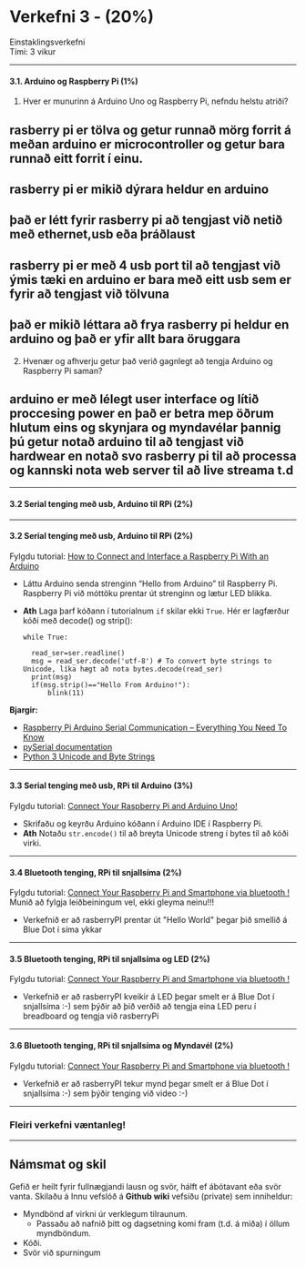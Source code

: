 # Verkefni 3 - (20%) 

Einstaklingsverkefni<br>
Tími: 3 vikur

---

#### 3.1. Arduino og Raspberry Pi (1%)
  1. Hver er munurinn á Arduino Uno og Raspberry Pi, nefndu helstu atriði?
  ##  rasberry pi er tölva og getur runnað mörg forrit á meðan arduino er microcontroller og getur bara runnað eitt forrit í einu.
  ##  rasberry pi er mikið dýrara heldur en arduino
  ##  það er létt fyrir rasberry pi að tengjast við netið með ethernet,usb eða þráðlaust
  ##  rasberry pi er með 4 usb port til að tengjast við ýmis tæki en arduino er bara með eitt usb sem er fyrir að tengjast við tölvuna
  ##  það er mikið léttara að frya rasberry pi heldur en arduino og það er yfir allt bara öruggara

  2. Hvenær og afhverju getur það verið gagnlegt að tengja Arduino og Raspberry Pi saman?
  ## arduino er með lélegt user interface og lítið proccesing power en það er betra mep öðrum hlutum eins og skynjara og myndavélar þannig þú getur notað arduino til að tengjast við hardwear en notað svo rasberry pi til að processa og kannski nota web server til að live streama t.d
---

#### 3.2 Serial tenging með usb, Arduino til RPi (2%)

---

#### 3.2 Serial tenging með usb, Arduino til RPi (2%)
Fylgdu tutorial: [How to Connect and Interface a Raspberry Pi With an Arduino](https://maker.pro/raspberry-pi/tutorial/how-to-connect-and-interface-raspberry-pi-with-arduino)
  - Láttu Arduino senda strenginn “Hello from Arduino” til Raspberry Pi. Raspberry Pi við móttöku prentar út strenginn og lætur LED blikka.
  - **Ath** Laga þarf kóðann í tutorialnum `if` skilar ekki `True`. Hér er lagfærður kóði með decode() og strip(): 
  
    ```
    while True:

      read_ser=ser.readline()
      msg = read_ser.decode('utf-8') # To convert byte strings to Unicode, líka hægt að nota bytes.decode(read_ser)
      print(msg) 
      if(msg.strip()=="Hello From Arduino!"):
          blink(11)
    ```

**Bjargir:**

- [Raspberry Pi Arduino Serial Communication – Everything You Need To Know](https://roboticsbackend.com/raspberry-pi-arduino-serial-communication/)
- [pySerial documentation](https://pythonhosted.org/pyserial/)
- [Python 3 Unicode and Byte Strings](https://blog.feabhas.com/2019/02/python-3-unicode-and-byte-strings/)

---

#### 3.3 Serial tenging með usb, RPi til Arduino (3%)
Fylgdu tutorial: [Connect Your Raspberry Pi and Arduino Uno!](https://www.instructables.com/id/Connect-Your-Raspberry-Pi-and-Arduino-Uno/)
  
  - Skrifaðu og keyrðu Arduino kóðann í Arduino IDE í Raspberry Pi.
  - **Ath** Notaðu `str.encode()` til að breyta Unicode streng í bytes til að kóði virki.

---

#### 3.4 Bluetooth tenging, RPi til snjallsíma (2%)
Fylgdu tutorial: [Connect Your Raspberry Pi and Smartphone via bluetooth !](https://bluedot.readthedocs.io/en/latest/gettingstarted.html)
Munið að fylgja leiðbeiningum vel, ekki gleyma neinu!!!
  
  - Verkefnið er að rasberryPI prentar út "Hello World" þegar þið smellið á Blue Dot í síma ykkar
  
---

#### 3.5 Bluetooth tenging, RPi til snjallsíma og LED (2%)
Fylgdu tutorial: [Connect Your Raspberry Pi and Smartphone via bluetooth !](https://bluedot.readthedocs.io/en/latest/gettingstarted.html)
  
  - Verkefnið er að rasberryPI kveikir á LED þegar smelt er á Blue Dot í snjallsíma :-) sem þýðir að þið verðið að tengja eina LED peru í breadboard
    og tengja við rasberryPi
  
---

#### 3.6 Bluetooth tenging, RPi til snjallsíma og Myndavél (2%)
Fylgdu tutorial: [Connect Your Raspberry Pi and Smartphone via bluetooth !](https://bluedot.readthedocs.io/en/latest/gettingstarted.html)
  
  - Verkefnið er að rasberryPI tekur mynd þegar smelt er á Blue Dot í snjallsíma :-) sem þýðir tenging við video :-)
  
---

### Fleiri verkefni væntanleg!

---

## Námsmat og skil

Gefið er heilt fyrir fullnægjandi lausn og svör, hálft ef ábótavant eða svör vanta.
Skilaðu á Innu vefslóð á **Github wiki** vefsíðu (private) sem inniheldur:

- Myndbönd af virkni úr verklegum tilraunum.
  - Passaðu að nafnið þitt og dagsetning komi fram (t.d. á miða) í öllum myndböndum.
- Kóði.
- Svör við spurningum

